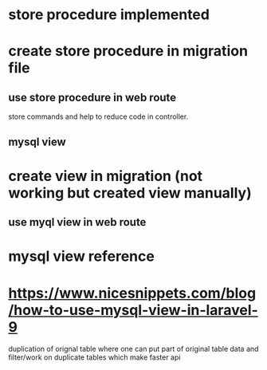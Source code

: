 # store procedure implemented 

# create store procedure in migration file 
## use store procedure in web route

store commands and help to reduce code in controller.


## mysql view

# create view in migration (not working but created view manually)
## use myql view in web route

# mysql view reference
# https://www.nicesnippets.com/blog/how-to-use-mysql-view-in-laravel-9


duplication of orignal table where one can put part of original table data and filter/work on duplicate tables which make faster api